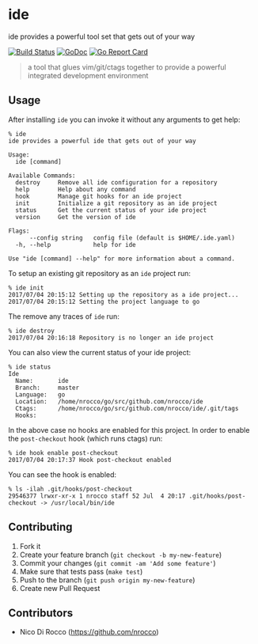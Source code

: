 ide
===

ide provides a powerful tool set that gets out of your way

[![Build Status](https://travis-ci.org/nrocco/ide.svg?branch=master)](https://travis-ci.org/nrocco/ide)
[![GoDoc](https://godoc.org/github.com/nrocco/ide/pkg/client?status.svg)](https://godoc.org/github.com/nrocco/ide/pkg/client)
[![Go Report Card](https://goreportcard.com/badge/github.com/nrocco/ide)](https://goreportcard.com/report/github.com/nrocco/ide)

> a tool that glues vim/git/ctags together to provide a powerful integrated
> development environment


Usage
-----

After installing `ide` you can invoke it without any arguments to get help:

    % ide
    ide provides a powerful ide that gets out of your way

    Usage:
      ide [command]

    Available Commands:
      destroy     Remove all ide configuration for a repository
      help        Help about any command
      hook        Manage git hooks for an ide project
      init        Initialize a git repository as an ide project
      status      Get the current status of your ide project
      version     Get the version of ide

    Flags:
          --config string   config file (default is $HOME/.ide.yaml)
      -h, --help            help for ide

    Use "ide [command] --help" for more information about a command.


To setup an existing git repository as an `ide` project run:

    % ide init
    2017/07/04 20:15:12 Setting up the repository as a ide project...
    2017/07/04 20:15:12 Setting the project language to go


The remove any traces of `ide` run:

    % ide destroy
    2017/07/04 20:16:18 Repository is no longer an ide project


You can also view the current status of your ide project:

    % ide status
    Ide
      Name:       ide
      Branch:     master
      Language:   go
      Location:   /home/nrocco/go/src/github.com/nrocco/ide
      Ctags:      /home/nrocco/go/src/github.com/nrocco/ide/.git/tags
      Hooks:


In the above case no hooks are enabled for this project. In order to enable
the `post-checkout` hook (which runs ctags) run:

    % ide hook enable post-checkout
    2017/07/04 20:17:37 Hook post-checkout enabled


You can see the hook is enabled:

    % ls -ilah .git/hooks/post-checkout
    29546377 lrwxr-xr-x 1 nrocco staff 52 Jul  4 20:17 .git/hooks/post-checkout -> /usr/local/bin/ide


Contributing
------------

1. Fork it
2. Create your feature branch (`git checkout -b my-new-feature`)
3. Commit your changes (`git commit -am 'Add some feature'`)
4. Make sure that tests pass (`make test`)
5. Push to the branch (`git push origin my-new-feature`)
6. Create new Pull Request


Contributors
------------

- Nico Di Rocco (https://github.com/nrocco)
